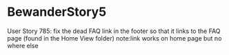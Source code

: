 # BewanderStory5
User Story 785: fix the dead FAQ link in the footer so that it links to the FAQ page (found in the Home View folder) note:link works on home page but no where else

